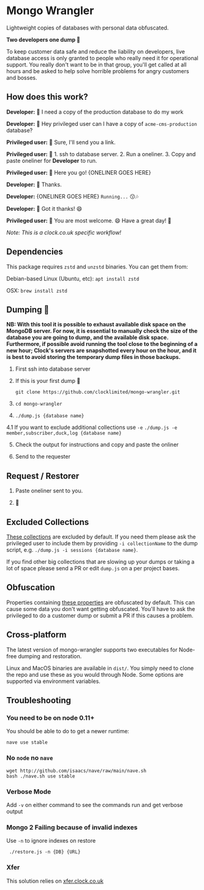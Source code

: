 # Mongo Wrangler

Lightweight copies of databases with personal data obfuscated.

**Two developers one dump 💩**

To keep customer data safe and reduce the liability on developers, live database access is only granted to people who really need it for operational support. You really don't want to be in that group, you'll get called at all hours and be asked to help solve horrible problems for angry customers and bosses.

## How does this work?

**Developer:** 🤔 I need a copy of the production database to do my work

**Developer:** 💬 Hey privileged user can I have a copy of `acme-cms-production` database?

**Privileged user:** 💬 Sure, I'll send you a link.

**Privileged user:** 🙂 1. ssh to database server. 2. Run a oneliner. 3. Copy and paste oneliner for **Developer** to run.

**Privileged user:** 💬 Here you go! {ONELINER GOES HERE}

**Developer:** 💬 Thanks.

**Developer:** {ONELINER GOES HERE} `Running...` 😗🎶

**Developer:** 💬 Got it thanks! 😄

**Privileged user:** 💬 You are most welcome. 😄 Have a great day! 🎈

_Note: This is a clock.co.uk specific workflow!_

## Dependencies

This package requires `zstd` and `unzstd` binaries. You can get them from:

Debian-based Linux (Ubuntu, etc):
`apt install zstd`

OSX:
`brew install zstd`

## Dumping 💩

**NB: With this tool it is possible to exhaust available disk space on the MongoDB server. For now, it is essential to manually check the size of the database you are going to dump, and the available disk space. Furthermore, if possible avoid running the tool close to the beginning of a new hour; Clock's servers are snapshotted every hour on the hour, and it is best to avoid storing the temporary dump files in those backups.**

1. First ssh into database server

2. If this is your first dump 💩

   `git clone https://github.com/clocklimited/mongo-wrangler.git`

3. `cd mongo-wrangler`

4. `./dump.js {database name}`

4.1 If you want to exclude additional collections use `-e` `./dump.js -e member,subscriber,duck,log {database name}`

5. Check the output for instructions and copy and paste the onliner

6. Send to the requester

## Request / Restorer

1. Paste oneliner sent to you.

2. 🎉

## Excluded Collections

[These collections](dump.js#L21-L27) are excluded by default. If you need them please ask the privileged user to include them by providing `-i collectionName` to the dump script, e.g. `./dump.js -i sessions {database name}`.

If you find other big collections that are slowing up your dumps or taking a lot of space please send a PR or edit `dump.js` on a per project bases.

## Obfuscation

Properties containing [these properties](obfuscate.js#L1) are obfuscated by default. This can cause some data you don't want getting obfuscated. You'll have to ask the privileged to do a customer dump or submit a PR if this causes a problem.

## Cross-platform

The latest version of mongo-wrangler supports two executables for Node-free dumping and restoration.

Linux and MacOS binaries are available in `dist/`. You simply need to clone the repo and use these as you would through Node. Some options are supported via environment variables.

## Troubleshooting

### You need to be on node 0.11+

You should be able to do to get a newer runtime:

`nave use stable`

### No `node` no `nave`

```
wget http://github.com/isaacs/nave/raw/main/nave.sh
bash ./nave.sh use stable
```

### Verbose Mode

Add `-v` on either command to see the commands run and get verbose output

### Mongo 2 Failing because of invalid indexes

Use `-n` to ignore indexes on restore

` ./restore.js -n {DB} {URL}`

### Xfer

This solution relies on [xfer.clock.co.uk](https://xfer.clock.co.uk)
